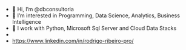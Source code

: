 - 👋 Hi, I’m @dbconsultoria
- 👀 I’m interested in Programming, Data Science, Analytics, Business Intelligence
- 🌱 I work with Python, Microsoft Sql Server and Cloud Data Stacks
- 
- https://www.linkedin.com/in/rodrigo-ribeiro-pro/

<!---
dbconsultoria/dbconsultoria is a ✨ special ✨ repository because its `README.md` (this file) appears on your GitHub profile.
You can click the Preview link to take a look at your changes.
--->
